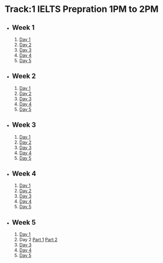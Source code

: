 # Track:1 IELTS Prepration 1PM to 2PM

- ## Week 1

   1. [Day 1](https://www.facebook.com/iCodeguru/videos/7692353210868494)
   2. [Day 2](https://www.facebook.com/iCodeguru/videos/1808233099711864)
   3. [Day 3](https://www.facebook.com/iCodeguru/videos/1029268772031640)
   4. [Day 4](https://www.facebook.com/iCodeguru/videos/1195852961621673)
   5. [Day 5](https://www.facebook.com/iCodeguru/videos/448635768178555)

- ## Week 2

   1. [Day 1](https://www.facebook.com/iCodeguru/videos/848936664024060)
   2. [Day 2](https://www.facebook.com/iCodeguru/videos/1767100627155827)
   3. [Day 3](https://www.facebook.com/iCodeguru/videos/833621825572996)
   4. [Day 4](https://www.facebook.com/iCodeguru/videos/1847336385795038)
   5. [Day 5](https://www.facebook.com/iCodeguru/videos/505285602254663)

- ## Week 3

   1. [Day 1](https://www.facebook.com/watch/?v=859934959128499)
   2. [Day 2](https://www.facebook.com/watch/?v=7998779056900140)
   3. [Day 3](https://www.facebook.com/iCodeguru/videos/837031805181906)
   4. [Day 4](https://www.facebook.com/watch/?v=888843893164332)
   5. [Day 5](https://www.facebook.com/iCodeguru/videos/1914757112284314)

- ## Week 4

   1. [Day 1](https://www.facebook.com/watch/?v=511136188368242)
   2. [Day 2](https://www.facebook.com/watch/?v=534898045607737)
   3. [Day 3](https://www.facebook.com/watch/?v=504140712476905)
   4. [Day 4](https://www.facebook.com/watch/?v=8611952162190063)
   5. [Day 5](https://www.facebook.com/iCodeguru/videos/1239038607528207)

- ## Week 5

   1. [Day 1](https://www.facebook.com/iCodeguru/videos/1429620771039458)
   2. Day 2 [Part 1](https://www.facebook.com/iCodeguru/videos/396531349952165) [Part 2](https://www.facebook.com/iCodeguru/videos/1397931134928800)
   3. [Day 3](https://www.facebook.com/iCodeguru/videos/529237549691102)
   4. [Day 4](https://www.facebook.com/watch/?v=1262293488236236)
   5. [Day 5](https://www.facebook.com/iCodeguru/videos/1027147062537351)

<!-- - ## Week 6

   1. [Day 1](https://www.facebook.com/iCodeguru/videos/2594526847605709)
   2. [Day 2](https://www.facebook.com/iCodeguru/videos/519394790714346)
   3. [Day 3](https://www.facebook.com/iCodeguru/videos/465742079151598)
   4. [Day 4](https://www.facebook.com/iCodeguru/videos/1187690379161551)
   5. [Day 5]() -->

<!-- - ## Week 

   1. [Day 1]()
   2. [Day 2]()
   3. [Day 3]()
   4. [Day 4]()
   5. [Day 5]() -->